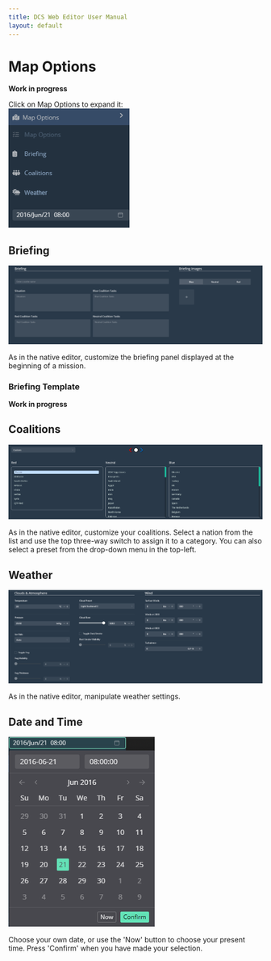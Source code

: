 ```yaml
---
title: DCS Web Editor User Manual
layout: default
---
```


# Map Options

**Work in progress**

Click on Map Options to expand it:  
![MapOptions](./images/MapOptions.png) 

## Briefing
  
![Briefing](./images/Briefing.png)  
  
As in the native editor, customize the briefing panel displayed at the beginning of a mission.  
  
### Briefing Template
**Work in progress**

## Coalitions

![Coalitions](./images/Coalitions.png)  
  
As in the native editor, customize your coalitions. Select a nation from the list and use the top three-way switch to assign it to a category. You can also select a preset from the drop-down menu in the top-left.
  
## Weather
  
![Weather](./images/Weather.png)  
  
As in the native editor, manipulate weather settings.

## Date and Time

![Date](./images/Date.png)

Choose your own date, or use the 'Now' button to choose your present time. Press 'Confirm' when you have made your selection.
 
 
